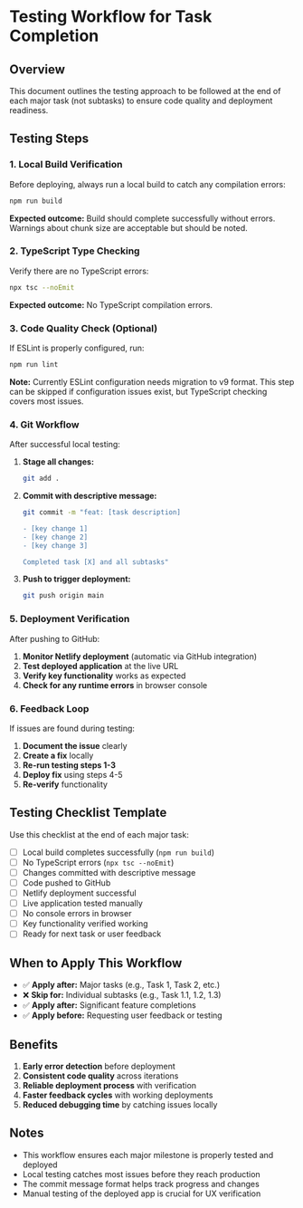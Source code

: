 # Testing Workflow for Task Completion

## Overview
This document outlines the testing approach to be followed at the end of each major task (not subtasks) to ensure code quality and deployment readiness.

## Testing Steps

### 1. Local Build Verification
Before deploying, always run a local build to catch any compilation errors:

```bash
npm run build
```

**Expected outcome:** Build should complete successfully without errors. Warnings about chunk size are acceptable but should be noted.

### 2. TypeScript Type Checking
Verify there are no TypeScript errors:

```bash
npx tsc --noEmit
```

**Expected outcome:** No TypeScript compilation errors.

### 3. Code Quality Check (Optional)
If ESLint is properly configured, run:

```bash
npm run lint
```

**Note:** Currently ESLint configuration needs migration to v9 format. This step can be skipped if configuration issues exist, but TypeScript checking covers most issues.

### 4. Git Workflow
After successful local testing:

1. **Stage all changes:**
   ```bash
   git add .
   ```

2. **Commit with descriptive message:**
   ```bash
   git commit -m "feat: [task description]
   
   - [key change 1]
   - [key change 2]
   - [key change 3]
   
   Completed task [X] and all subtasks"
   ```

3. **Push to trigger deployment:**
   ```bash
   git push origin main
   ```

### 5. Deployment Verification
After pushing to GitHub:

1. **Monitor Netlify deployment** (automatic via GitHub integration)
2. **Test deployed application** at the live URL
3. **Verify key functionality** works as expected
4. **Check for any runtime errors** in browser console

### 6. Feedback Loop
If issues are found during testing:

1. **Document the issue** clearly
2. **Create a fix** locally
3. **Re-run testing steps 1-3**
4. **Deploy fix** using steps 4-5
5. **Re-verify** functionality

## Testing Checklist Template

Use this checklist at the end of each major task:

- [ ] Local build completes successfully (`npm run build`)
- [ ] No TypeScript errors (`npx tsc --noEmit`)
- [ ] Changes committed with descriptive message
- [ ] Code pushed to GitHub
- [ ] Netlify deployment successful
- [ ] Live application tested manually
- [ ] No console errors in browser
- [ ] Key functionality verified working
- [ ] Ready for next task or user feedback

## When to Apply This Workflow

- ✅ **Apply after:** Major tasks (e.g., Task 1, Task 2, etc.)
- ❌ **Skip for:** Individual subtasks (e.g., Task 1.1, 1.2, 1.3)
- ✅ **Apply after:** Significant feature completions
- ✅ **Apply before:** Requesting user feedback or testing

## Benefits

1. **Early error detection** before deployment
2. **Consistent code quality** across iterations
3. **Reliable deployment process** with verification
4. **Faster feedback cycles** with working deployments
5. **Reduced debugging time** by catching issues locally

## Notes

- This workflow ensures each major milestone is properly tested and deployed
- Local testing catches most issues before they reach production
- The commit message format helps track progress and changes
- Manual testing of the deployed app is crucial for UX verification